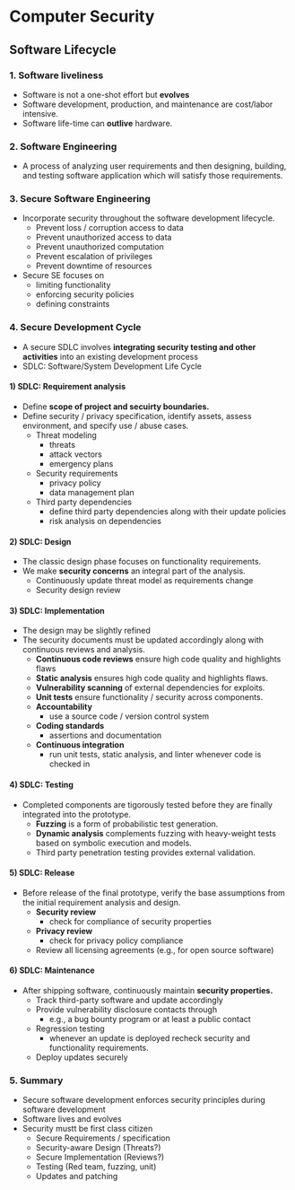 # Computer Security  
## Software Lifecycle  

### 1. Software liveliness  
* Software is not a one-shot effort but **evolves**  
* Software development, production, and maintenance are cost/labor intensive.  
* Software life-time can **outlive** hardware.  

### 2. Software Engineering  
* A process of analyzing user requirements and then designing, building, and testing software application which will satisfy those requirements.  

### 3. Secure Software Engineering  
* Incorporate security throughout the software development lifecycle.  
  * Prevent loss / corruption access to data  
  * Prevent unauthorized access to data  
  * Prevent unauthorized computation  
  * Prevent escalation of privileges  
  * Prevent downtime of resources  
* Secure SE focuses on  
  * limiting functionality  
  * enforcing security policies  
  * defining constraints  

### 4. Secure Development Cycle  
* A secure SDLC involves **integrating security testing and other activities** into an existing development process  
* SDLC: Software/System Development Life Cycle  

#### 1) SDLC: Requirement analysis  
* Define **scope of project and secuirty boundaries.**  
* Define security / privacy specification, identify assets, assess environment, and specify use / abuse cases.  
  * Threat modeling  
    * threats  
    * attack vectors  
    * emergency plans  
  * Security requirements  
    * privacy policy  
    * data management plan  
  * Third party dependencies  
    * define third party dependencies along with their update policies  
    * risk analysis on dependencies  

#### 2) SDLC: Design  
* The classic design phase focuses on functionality requirements.  
* We make **security concerns** an integral part of the analysis.  
  * Continuously update threat model as requirements change  
  * Security design review  

#### 3) SDLC: Implementation  
* The design may be slightly refined  
* The security documents must be updated accordingly along with continuous reviews and analysis.  
  * **Continuous code reviews** ensure high code quality and highlights flaws  
  * **Static analysis** ensures high code quality and highlights flaws.  
  * **Vulnerability scanning** of external dependencies for exploits.  
  * **Unit tests** ensure functionality / security across components.  
  * **Accountability**
    * use a source code / version control system  
  * **Coding standards**  
    * assertions and documentation  
  * **Continuous integration**  
    * run unit tests, static analysis, and linter whenever code is checked in  

#### 4) SDLC: Testing  
* Completed components are tigorously tested before they are finally integrated into the prototype.  
  * **Fuzzing** is a form of probabilistic test generation.  
  * **Dynamic analysis** complements fuzzing with heavy-weight tests based on symbolic execution and models.  
  * Third party penetration testing provides external validation.  

#### 5) SDLC: Release  
* Before release of the final prototype, verify the base assumptions from the initial requirement analysis and design.  
  * **Security review**
    * check for compliance of security properties  
  * **Privacy review**  
    * check for privacy policy compliance  
  * Review all licensing agreements (e.g., for open source software)  

#### 6) SDLC: Maintenance  
* After shipping software, continuously maintain **security properties.**  
  * Track third-party software and update accordingly  
  * Provide vulnerability disclosure contacts through
    * e.g., a bug bounty program or at least a public contact  
  * Regression testing  
    * whenever an update is deployed recheck security and functionality requirements.  
  * Deploy updates securely  

### 5. Summary  
* Secure software development enforces security principles during software development  
* Software lives and evolves  
* Security mustt be first class citizen  
  * Secure Requirements / specification  
  * Security-aware Design (Threats?)  
  * Secure Implementation (Reviews?)  
  * Testing (Red team, fuzzing, unit)  
  * Updates and patching  
